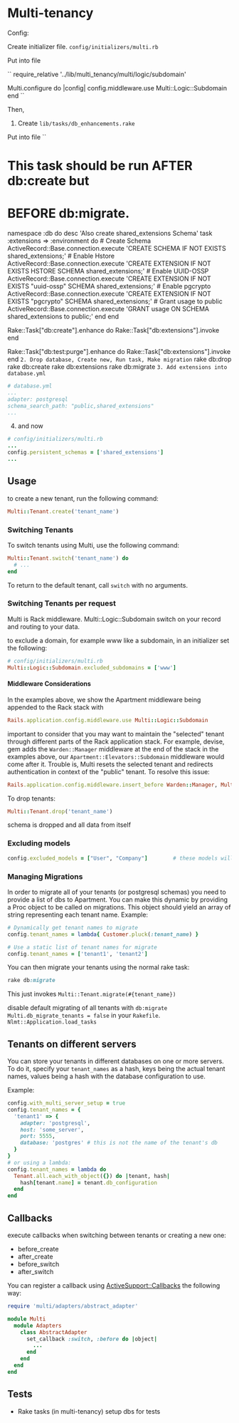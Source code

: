 # Multi-tenancy
Config:

Create initializer file.
``config/initializers/multi.rb``

Put into file

``
require_relative '../lib/multi_tenancy/multi/logic/subdomain'

Multi.configure do |config|
  config.middleware.use Multi::Logic::Subdomain
end
``

Then,

1. Create
`lib/tasks/db_enhancements.rake`

Put into file
``
# This task should be run AFTER db:create but  
# BEFORE db:migrate.                        

namespace :db do
  desc 'Also create shared_extensions Schema'
  task :extensions => :environment  do
    # Create Schema
    ActiveRecord::Base.connection.execute 'CREATE SCHEMA IF NOT EXISTS shared_extensions;'
    # Enable Hstore
    ActiveRecord::Base.connection.execute 'CREATE EXTENSION IF NOT EXISTS HSTORE SCHEMA shared_extensions;'
    # Enable UUID-OSSP
    ActiveRecord::Base.connection.execute 'CREATE EXTENSION IF NOT EXISTS "uuid-ossp" SCHEMA shared_extensions;'
    # Enable pgcrypto
    ActiveRecord::Base.connection.execute 'CREATE EXTENSION IF NOT EXISTS  "pgcrypto" SCHEMA shared_extensions;'
    # Grant usage to public
    ActiveRecord::Base.connection.execute 'GRANT usage ON SCHEMA shared_extensions to public;'
  end
end

Rake::Task["db:create"].enhance do
  Rake::Task["db:extensions"].invoke
end

Rake::Task["db:test:purge"].enhance do
  Rake::Task["db:extensions"].invoke
end
``
2. Drop database, Create new, Run task, Make migration
`` rake db:drop
   rake db:create
   rake db:extensions
   rake db:migrate
``
3. Add extensions into database.yml
``
```yaml
# database.yml
...
adapter: postgresql
schema_search_path: "public,shared_extensions"
...
```
4. and now
```ruby
# config/initializers/multi.rb
...
config.persistent_schemas = ['shared_extensions']
...
```

## Usage

to create a new tenant, run the following command:

```ruby
Multi::Tenant.create('tenant_name')
```
### Switching Tenants

To switch tenants using Multi, use the following command:

```ruby
Multi::Tenant.switch('tenant_name') do
  # ...
end
```
To return to the default tenant, call `switch` with no arguments.

### Switching Tenants per request

Multi is Rack middleware.
Multi::Logic::Subdomain switch on your record and routing to your data.

to exclude a domain, for example www like a subdomain, in an initializer set the following:

```ruby
# config/initializers/multi.rb
Multi::Logic::Subdomain.excluded_subdomains = ['www']
```


#### Middleware Considerations

In the examples above, we show the Apartment middleware being appended to the Rack stack with

```ruby
Rails.application.config.middleware.use Multi::Logic::Subdomain
```
important to consider that you may want to maintain the "selected" tenant through different parts of the Rack application stack. For example, devise, gem adds the `Warden::Manager` middleware at the end of the stack in the examples above, our `Apartment::Elevators::Subdomain` middleware would come after it. Trouble is, Multi resets the selected tenant and redirects authentication in context of the "public" tenant.
To resolve this issue:

```ruby
Rails.application.config.middleware.insert_before Warden::Manager, Multi::Logic::Subdomain
```

To drop tenants:

```ruby
Multi::Tenant.drop('tenant_name')
```

schema is dropped and all data from itself

### Excluding models

```ruby
config.excluded_models = ["User", "Company"]        # these models will not be multi-tenanted, but remain in the global (public) namespace
```


### Managing Migrations

In order to migrate all of your tenants (or postgresql schemas) you need to provide a list
of dbs to Apartment. You can make this dynamic by providing a Proc object to be called on migrations.
This object should yield an array of string representing each tenant name. Example:

```ruby
# Dynamically get tenant names to migrate
config.tenant_names = lambda{ Customer.pluck(:tenant_name) }

# Use a static list of tenant names for migrate
config.tenant_names = ['tenant1', 'tenant2']
```

You can then migrate your tenants using the normal rake task:

```ruby
rake db:migrate
```

This just invokes `Multi::Tenant.migrate(#{tenant_name})`

disable default migrating of all tenants with `db:migrate`
`Multi.db_migrate_tenants = false` in your `Rakefile`.
`Nlmt::Application.load_tasks`

## Tenants on different servers

You can store your tenants in different databases on one or more servers.
To do it, specify your `tenant_names` as a hash, keys being the actual tenant names,
values being a hash with the database configuration to use.

Example:

```ruby
config.with_multi_server_setup = true
config.tenant_names = {
  'tenant1' => {
    adapter: 'postgresql',
    host: 'some_server',
    port: 5555,
    database: 'postgres' # this is not the name of the tenant's db
  }
}
# or using a lambda:
config.tenant_names = lambda do
  Tenant.all.each_with_object({}) do |tenant, hash|
    hash[tenant.name] = tenant.db_configuration
  end
end
```

## Callbacks

execute callbacks when switching between tenants or creating a new one:

- before_create
- after_create
- before_switch
- after_switch

You can register a callback using [ActiveSupport::Callbacks](https://api.rubyonrails.org/classes/ActiveSupport/Callbacks.html) the following way:

```ruby
require 'multi/adapters/abstract_adapter'

module Multi
  module Adapters
    class AbstractAdapter
      set_callback :switch, :before do |object|
        ...
      end
    end
  end
end
```

## Tests

* Rake tasks (in multi-tenancy) setup dbs for tests

